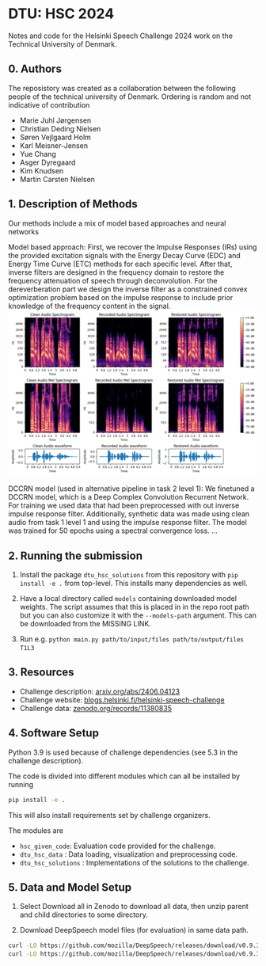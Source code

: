 # DTU: HSC 2024

Notes and code for the Helsinki Speech Challenge 2024 work on the Technical University of Denmark.

## 0. Authors

The reposistory was created as a collaboration between the following people of the technical university of Denmark. Ordering is random and not indicative of contribution

- Marie Juhl Jørgensen
- Christian Deding Nielsen
- Søren Vejlgaard Holm
- Karl Meisner-Jensen
- Yue Chang
- Asger Dyregaard
- Kim Knudsen
- Martin Carsten Nielsen

## 1. Description of Methods
Our methods include a mix of model based approaches and neural networks

Model based approach:
First, we recover the Impulse Responses (IRs) using the provided excitation signals with the Energy Decay Curve (EDC) and Energy Time Curve (ETC) methods for each specific level. After that, inverse filters are designed in the frequency domain to restore the frequency attenuation of speech through deconvolution. For the dereverberation part we design the inverse filter as a constrained convex optimization problem based on the impulse response to include prior knowledge of the frequency content in the signal. 
![Alt Text](./src/Spectrogram.png)

DCCRN model (used in alternative pipeline in task 2 level 1):
We finetuned a DCCRN model, which is a Deep Complex Convolution Recurrent Network. For training we used data that had been preprocessed with out inverse impulse response filter. Additionally, synthetic data was made using clean audio from task 1 level 1 and using the impulse response filter. The model was trained for 50 epochs using a spectral convergence loss.
...

## 2. Running the submission
 1. Install the package `dtu_hsc_solutions` from this repository with `pip install -e .` from top-level. 
    This installs many dependencies as well.

 2. Have a local directory called `models` containing downloaded model weights. The script assumes 
    that this is placed in in the repo root path but you can also customize it with the `--models-path` argument.
    This can be downloaded from the MISSING LINK.

 3. Run e.g. `python main.py path/to/input/files path/to/output/files T1L3`

## 3. Resources

- Challenge description: [arxiv.org/abs/2406.04123](https://arxiv.org/abs/2406.04123)
- Challenge website: [blogs.helsinki.fi/helsinki-speech-challenge](https://blogs.helsinki.fi/helsinki-speech-challenge/)
- Challenge data: [zenodo.org/records/11380835](https://zenodo.org/records/11380835)

## 4. Software Setup
Python 3.9 is used because of challenge dependencies (see 5.3 in the challenge description).

The code is divided into different modules which can all be installed by running
```bash
pip install -e .
```
This will also install requirements set by challenge organizers.


The modules are
- `hsc_given_code`: Evaluation code provided for the challenge.
- `dtu_hsc_data` : Data loading, visualization and preprocessing code.
- `dtu_hsc_solutions` : Implementations of the solutions to the challenge.

## 5. Data and Model Setup

1. Select Download all in Zenodo to download all data, then unzip parent and child directories to some directory.

2. Download DeepSpeech model files (for evaluation) in same data path.
```bash
curl -LO https://github.com/mozilla/DeepSpeech/releases/download/v0.9.3/deepspeech-0.9.3-models.pbmm
curl -LO https://github.com/mozilla/DeepSpeech/releases/download/v0.9.3/deepspeech-0.9.3-models.scorer
```

<!--
## 4. Running the Code
You can check the evaluation on the original audio running something like:
```bash
# Handy short-hand to the top-level path of the challenge data and models
export HSC=~/Downloads/hsc
python -m hsc_given_code.evaluate \
    --text_file $HSC/Task_1_Level_1/Task_1_Level_1_text_samples.txt \
    --model_path $HSC/deepspeech-0.9.3-models.pbmm \
    --scorer_path $HSC/deepspeech-0.9.3-models.scorer \
    --audio_dir $HSC/Task_1_Level_1/Recorded
```
Or in a powershell terminal:
```python -m hsc_given_code.evaluate --text_file data/Task_2_Level_1/Task_2_Level_1/Task_2_Level_1_text_samples.txt --model_path data/deepspeech-0.9.3-models.pbmm --scorer_path data/deepspeech-0.9.3-models.scorer --audio_dir data/Task_2_Level_1/Task_2_Level_1/Recorded```

Here, I see an average CER of 4.3%.

and you can try an example solution (Wiener filtering):
```bash
# Runs the speech enhancement "solution"
python -m dtu_hsc_solutions $HSC wiener
# and then evaluate
python -m hsc_given_code.evaluate \
    --text_file $HSC/Task_1_Level_1/Task_1_Level_1_text_samples.txt \
    --model_path $HSC/deepspeech-0.9.3-models.pbmm \
    --scorer_path $HSC/deepspeech-0.9.3-models.scorer \
    --audio_dir $HSC/output/wiener/Task_1_Level_1
```
It displays mean CER = 10.3%: even worse than simply running the original audio - there is work to do!
-->
